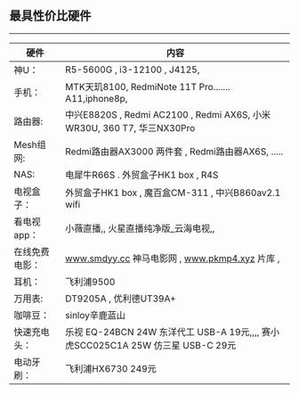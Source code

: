 ## 最具性价比硬件
------------------------------------- 

|硬件              |            内容                                                                 |
|-------------    |-------------------------------------------------------------                    |
| 神U：            | R5-5600G  ,  i3-12100    , J4125,                                              |
| 手机：           | MTK天玑8100, RedmiNote 11T Pro....... A11,iphone8p,                             |
|路由器:           | 中兴E8820S  ,  Redmi AC2100  ,  Redmi AX6S,   小米WR30U,   360 T7,  华三NX30Pro   |
|Mesh组网:         | Redmi路由器AX3000 两件套 , Redmi路由器AX6S, .....                                 |
|NAS:             |    电犀牛R66S  .  外贸盒子HK1 box  , R4S                                          |
|电视盒子：         | 外贸盒子HK1 box ,  魔百盒CM-311 , 中兴B860av2.1 wifi                              | 
|看电视app：       | 小薇直播,,   火星直播纯净版_云海电视,,                                              |
|在线免费电影：     | www.smdyy.cc   神马电影网 ,  www.pkmp4.xyz  片库 ,                               |
| 耳机：           |      飞利浦9500                                                                 | 
| 万用表:          |  DT9205A   ,      优利德UT39A+                                                  |
|咖啡豆：          | sinloy辛鹿蓝山                                                                   | 
|快速充电头：       | 乐视 EQ-24BCN 24W 东洋代工 USB-A 19元,,,,  赛小虎SCC025C1A 25W 仿三星 USB-C 29元   |
|电动牙刷：        | 飞利浦HX6730 249元                                                               |

